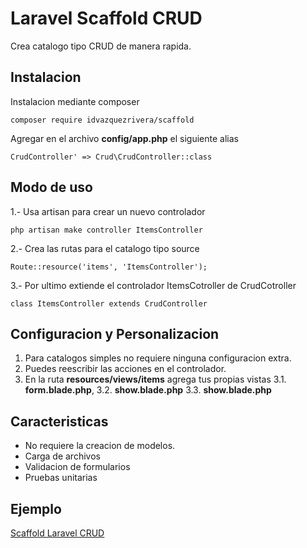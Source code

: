 Laravel Scaffold CRUD
=====================
Crea catalogo tipo CRUD de manera rapida.

Instalacion
-----------
Instalacion mediante composer
```
composer require idvazquezrivera/scaffold
```

Agregar en el archivo __config/app.php__ el siguiente alias
```
CrudController' => Crud\CrudController::class
```

Modo de uso
-----------
1.- Usa artisan para crear un nuevo controlador 
```
php artisan make controller ItemsController
```

2.- Crea las rutas para el catalogo tipo source
```
Route::resource('items', 'ItemsController');
```

3.- Por ultimo extiende el controlador ItemsCotroller de CrudCotroller
```
class ItemsController extends CrudController
```

Configuracion y Personalizacion
-------------------------------
1. Para catalogos simples no requiere ninguna configuracion extra.
2. Puedes reescribir las acciones en el controlador.
3. En la ruta __resources/views/items__ agrega tus propias vistas 
 3.1. __form.blade.php__, 
 3.2. __show.blade.php__ 
 3.3. __show.blade.php__ 


Caracteristicas
---------------
- No requiere la creacion de modelos.
- Carga de archivos
- Validacion de formularios
- Pruebas unitarias

Ejemplo 
-------
[Scaffold Laravel CRUD](https://github.com/idvazquezrivera/Scaffold-Laravel-Crud)
